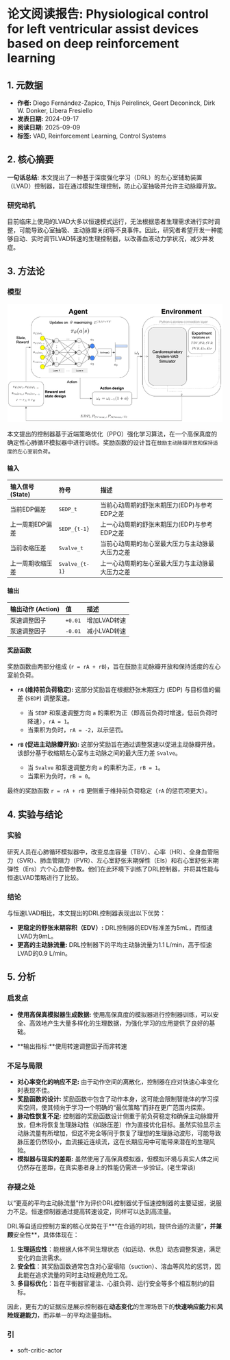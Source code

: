 # 论文阅读报告: Physiological control for left ventricular assist devices based on deep reinforcement learning

## **1. 元数据**
- **作者:** Diego Fernández-Zapico, Thijs Peirelinck, Geert Deconinck, Dirk W. Donker, Libera Fresiello
- **发表日期:** 2024-09-17
- **阅读日期:** 2025-09-09
- **标签:** VAD, Reinforcement Learning, Control Systems

## **2. 核心摘要**
**一句话总结:** 本文提出了一种基于深度强化学习（DRL）的左心室辅助装置（LVAD）控制器，旨在通过模拟生理控制，防止心室抽吸并允许主动脉瓣开放。

### 研究动机
目前临床上使用的LVAD大多以恒速模式运行，无法根据患者生理需求进行实时调整，可能导致心室抽吸、主动脉瓣关闭等不良事件。因此，研究者希望开发一种能够自动、实时调节LVAD转速的生理控制器，以改善血液动力学状况，减少并发症。

## **3. 方法论**
### 模型

![PPO 模型结构](./D83C629C8E4F7E4DEC39DCFCBEC387BA.png)

本文提出的控制器基于近端策略优化（PPO）强化学习算法，在一个高保真度的确定性心肺循环模拟器中进行训练。奖励函数的设计旨在`鼓励主动脉瓣开放和保持适度的左心室前负荷`。
#### 输入
| 输入信号 (State) | 符号 | 描述 |
| :--- | :--- | :--- |
| 当前EDP偏差 | `SEDP_t` | 当前心动周期的舒张末期压力(EDP)与参考EDP之差 |
| 上一周期EDP偏差 | `SEDP_{t-1}` | 上一心动周期的舒张末期压力(EDP)与参考EDP之差 |
| 当前收缩压差 | `Svalve_t` | 当前心动周期的左心室最大压力与主动脉最大压力之差 |
| 上一周期收缩压差 | `Svalve_{t-1}`| 上一心动周期的左心室最大压力与主动脉最大压力之差 |
#### 输出
| 输出动作 (Action) | 值 | 描述 |
| :--- | :--- | :--- |
| 泵速调整因子 | `+0.01` | 增加LVAD转速 |
| 泵速调整因子 | `-0.01` | 减小LVAD转速 |

#### 奖励函数
奖励函数由两部分组成 (`r = rA + rB`)，旨在鼓励主动脉瓣开放和保持适度的左心室前负荷。

-   **`rA` (维持前负荷稳定):**
    这部分奖励旨在根据舒张末期压力 (EDP) 与目标值的偏差 (`SEDP`) 调整泵速。
    -   当 `SEDP` 和泵速调整方向 `a` 的乘积为正（即高前负荷时增速，低前负荷时降速），`rA = 1`。
    -   当乘积为负时，`rA = -2`，以示惩罚。

-   **`rB` (促进主动脉瓣开放):**
    这部分奖励旨在通过调整泵速以促进主动脉瓣开放。该部分基于收缩期左心室与主动脉之间的最大压力差 `Svalve`。
    -   当 `Svalve` 和泵速调整方向 `a` 的乘积为正，`rB = 1`。
    -   当乘积为负时，`rB = 0`。

最终的奖励函数 `r = rA + rB` 更侧重于维持前负荷稳定（`rA` 的惩罚项更大）。

## **4. 实验与结论**
### 实验
研究人员在心肺循环模拟器中，改变总血容量（TBV）、心率（HR）、全身血管阻力（SVR）、肺血管阻力（PVR）、左心室舒张末期弹性（Els）和右心室舒张末期弹性（Ers）六个心血管参数。他们在此环境下训练了DRL控制器，并将其性能与恒速LVAD策略进行了比较。

### 结论
与恒速LVAD相比，本文提出的DRL控制器表现出以下优势：
- **更稳定的舒张末期容积（EDV）:** DRL控制器的EDV标准差为5mL，而恒速LVAD为9mL。
- **更高的主动脉流量:** DRL控制器下的平均主动脉流量为1.1 L/min，高于恒速LVAD的0.9 L/min。

## **5. 分析**
### 启发点
- **使用高保真模拟器生成数据:** 使用高保真度的模拟器进行控制器训练，可以安全、高效地产生大量多样化的生理数据，为强化学习的应用提供了良好的基础。

- **输出指标:**使用转速调整因子而非转速

### 不足与局限
- **对心率变化的响应不足:** 由于动作空间的离散化，控制器在应对快速心率变化时表现不佳。
- **奖励函数的设计:** 奖励函数中包含了动作本身，这可能会限制智能体的学习探索空间，使其倾向于学习一个明确的“最优策略”而非在更广范围内探索。
- **脉动性恢复不足:** 控制器的奖励函数设计侧重于前负荷稳定和确保主动脉瓣开放，但未将恢复生理脉动性（如脉压差）作为直接优化目标。虽然实验显示主动脉流量有所增加，但这不完全等同于恢复了理想的生理脉动波形，可能导致脉压差仍然较小，血流接近连续流，这在长期应用中可能带来潜在的生理风险。
- **模拟器与现实的差距:** 虽然使用了高保真模拟器，但模拟环境与真实人体之间仍然存在差距，在真实患者身上的性能仍需进一步验证。(老生常谈)

### 存疑之处
以“更高的平均主动脉流量”作为评价DRL控制器优于恒速控制器的主要证据，说服力不足。恒速控制器通过提高转速设定，同样可以达到高流量。

DRL等自适应控制方案的核心优势在于**“在合适的时机，提供合适的流量”**，并兼顾**安全性**，具体体现在：
1.  **生理适应性**：能根据人体不同生理状态（如运动、休息）动态调整泵速，满足变化的血流需求。
2.  **安全性**：其奖励函数通常包含对心室塌陷（suction）、溶血等风险的惩罚，因此能在追求流量的同时主动规避危险工况。
3.  **多目标优化**：旨在平衡器官灌注、心脏负荷、运行安全等多个相互制约的目标。

因此，更有力的证据应是展示控制器在**动态变化**的生理场景下的**快速响应能力**和**风险规避能力**，而非单一的平均流量指标。

### 引
- soft-critic-actor